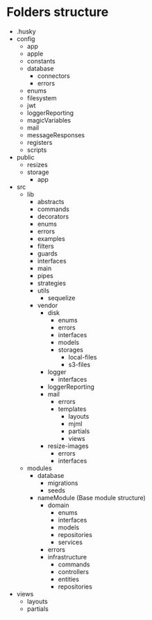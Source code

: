 # Folders structure

- .husky
- config
  - app
  - apple
  - constants
  - database
    - connectors
    - errors
  - enums
  - filesystem
  - jwt
  - loggerReporting
  - magicVariables
  - mail
  - messageResponses
  - registers
  - scripts
- public
  - resizes
  - storage
    - app
- src
  - lib
    - abstracts
    - commands
    - decorators
    - enums
    - errors
    - examples
    - filters
    - guards
    - interfaces
    - main
    - pipes
    - strategies
    - utils
      - sequelize
    - vendor
      - disk
        - enums
        - errors
        - interfaces
        - models
        - storages
          - local-files
          - s3-files
      - logger
        - interfaces
      - loggerReporting
      - mail
        - errors
        - templates
          - layouts
          - mjml
          - partials
          - views
      - resize-images
        - errors
        - interfaces
  - modules
    - database
      - migrations
      - seeds
    - nameModule (Base module structure)
      - domain
        - enums
        - interfaces
        - models
        - repositories
        - services
      - errors
      - infrastructure
        - commands
        - controllers
        - entities
        - repositories
- views
  - layouts
  - partials
